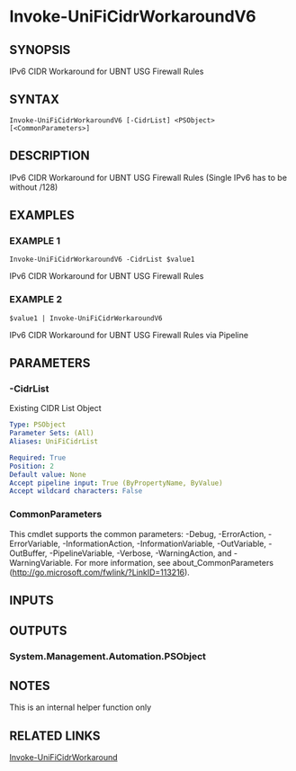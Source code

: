 ﻿---
external help file: UniFiTooling-help.xml
Module Name: UniFiTooling
online version:
schema: 2.0.0
---

# Invoke-UniFiCidrWorkaroundV6

## SYNOPSIS
IPv6 CIDR Workaround for UBNT USG Firewall Rules

## SYNTAX

```
Invoke-UniFiCidrWorkaroundV6 [-CidrList] <PSObject> [<CommonParameters>]
```

## DESCRIPTION
IPv6 CIDR Workaround for UBNT USG Firewall Rules (Single IPv6 has to be without /128)

## EXAMPLES

### EXAMPLE 1
```
Invoke-UniFiCidrWorkaroundV6 -CidrList $value1
```

IPv6 CIDR Workaround for UBNT USG Firewall Rules

### EXAMPLE 2
```
$value1 | Invoke-UniFiCidrWorkaroundV6
```

IPv6 CIDR Workaround for UBNT USG Firewall Rules via Pipeline

## PARAMETERS

### -CidrList
Existing CIDR List Object

```yaml
Type: PSObject
Parameter Sets: (All)
Aliases: UniFiCidrList

Required: True
Position: 2
Default value: None
Accept pipeline input: True (ByPropertyName, ByValue)
Accept wildcard characters: False
```

### CommonParameters
This cmdlet supports the common parameters: -Debug, -ErrorAction, -ErrorVariable, -InformationAction, -InformationVariable, -OutVariable, -OutBuffer, -PipelineVariable, -Verbose, -WarningAction, and -WarningVariable.
For more information, see about_CommonParameters (http://go.microsoft.com/fwlink/?LinkID=113216).

## INPUTS

## OUTPUTS

### System.Management.Automation.PSObject
## NOTES
This is an internal helper function only

## RELATED LINKS

[Invoke-UniFiCidrWorkaround]()

